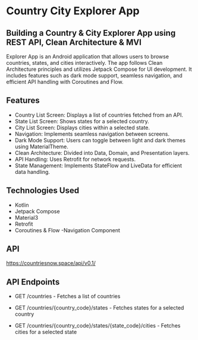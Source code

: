 # Country City Explorer App
## Building a Country & City Explorer App using REST API, Clean Architecture & MVI 

Explorer App is an Android application that allows users to browse countries, states, and cities interactively. The app follows Clean Architecture principles and utilizes Jetpack Compose for UI development. It includes features such as dark mode support, seamless navigation, and efficient API handling with Coroutines and Flow.

## Features

- Country List Screen: Displays a list of countries fetched from an API.
- State List Screen: Shows states for a selected country.
- City List Screen: Displays cities within a selected state.
- Navigation: Implements seamless navigation between screens.
- Dark Mode Support: Users can toggle between light and dark themes using MaterialTheme.
- Clean Architecture: Divided into Data, Domain, and Presentation layers.
- API Handling: Uses Retrofit for network requests.
- State Management: Implements StateFlow and LiveData for efficient data handling.

## Technologies Used

- Kotlin
- Jetpack Compose
- Material3
- Retrofit
- Coroutines & Flow
-Navigation Component


## API

https://countriesnow.space/api/v0.1/


## API Endpoints

- GET /countries - Fetches a list of countries

- GET /countries/{country_code}/states - Fetches states for a selected country

- GET /countries/{country_code}/states/{state_code}/cities - Fetches cities for a selected state
